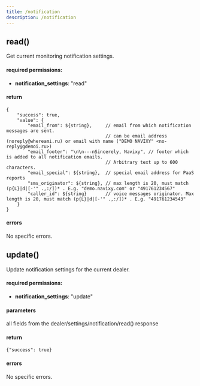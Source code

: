 ```yaml
---
title: /notification
description: /notification
---
```


## read()

Get current monitoring notification settings.

#### required permissions:

*   **notification_settings**: "read"

#### return

    {
        "success": true, 
        "value": {
            "email_from": ${string},     // email from which notification messages are sent. 
                                         // can be email address (noreply@whereami.ru) or email with name ("DEMO NAVIXY" <no-reply@gdemoi.ru>) 
            "email_footer": "\n\n---nSincerely, Navixy", // footer which is added to all notification emails. 
                                         // Arbitrary text up to 600 characters.
            "email_special": ${string},  // special email address for PaaS reports
            "sms_originator": ${string}, // max length is 20, must match (p{L}|d|[-'" .,:/])* . E.g. "demo.navixy.com" or "491761234567" 
            "caller_id": ${string}       // voice messages originator. Max length is 20, must match (p{L}|d|[-'" .,:/])* . E.g. "491761234543"
        }
    }
    

#### errors

No specific errors.

## update()

Update notification settings for the current dealer. 

#### required permissions:

*   **notification_settings**: "update"

#### parameters
 
all fields from the dealer/settings/notification/read() response 

#### return

    {"success": true}
    

#### errors
 
No specific errors.